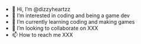 - 👋 Hi, I’m @dizzyheartzz
- 👀 I’m interested in coding and being a game dev
- 🌱 I’m currently learning coding and making games
- 💞️ I’m looking to collaborate on XXX
- 📫 How to reach me XXX

<!---
dizzyheartzz/dizzyheartzz is a ✨ special ✨ repository because its `README.md` (this file) appears on your GitHub profile.
You can click the Preview link to take a look at your changes.
--->
